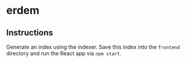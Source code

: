 # erdem

## Instructions

Generate an index using the indexer. Save this index into the `frontend`
directory and run the React app via `npm start`.
